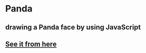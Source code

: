 # Panda
## drawing a Panda face by using JavaScript


## [See it from here](https://ahmed-roshdy-1.github.io/Panda/Index.html)

